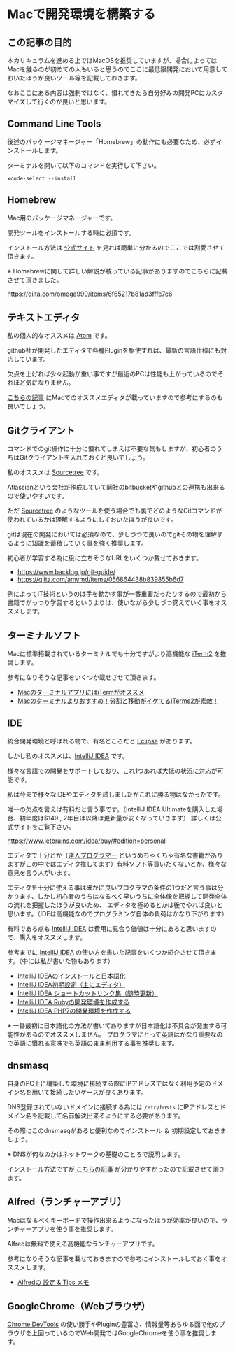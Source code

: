 # Macで開発環境を構築する

## この記事の目的

本カリキュラムを進める上ではMacOSを推奨していますが、場合によってはMacを触るのが初めての人もいると思うのでここに最低限開発において用意しておいたほうが良いツール等を記載しておきます。

なおここにある内容は強制ではなく、慣れてきたら自分好みの開発PCにカスタマイズして行くのが良いと思います。

## Command Line Tools

後述のパッケージマネージャー「Homebrew」の動作にも必要なため、必ずインストールします。

ターミナルを開いて以下のコマンドを実行して下さい。

`xcode-select --install`

## Homebrew

Mac用のパッケージマネージャーです。

開発ツールをインストールする時に必須です。

インストール方法は [公式サイト](https://brew.sh/index_ja.html) を見れば簡単に分かるのでここでは割愛させて頂きます。

※ Homebrewに関して詳しい解説が載っている記事がありますのでこちらに記載させて頂きました。

https://qiita.com/omega999/items/6f65217b81ad3fffe7e6

## テキストエディタ

私の個人的なオススメは [Atom](https://atom.io/) です。

github社が開発したエディタで各種Pluginを駆使すれば、最新の言語仕様にも対応しています。

欠点を上げれば少々起動が重い事ですが最近のPCは性能も上がっているのでそれほど気になりません。

[こちらの記事](https://eng-entrance.com/free-texteditor-mac-2) にMacでのオススメエディタが載っていますので参考にするのも良いでしょう。

## Gitクライアント

コマンドでのgit操作に十分に慣れてしまえば不要な気もしますが、初心者のうちはGitクライアントを入れておくと良いでしょう。

私のオススメは [Sourcetree](https://ja.atlassian.com/software/sourcetree) です。

Atlassianという会社が作成していて同社のbitbucketやgithubとの連携も出来るので使いやすいです。

ただ [Sourcetree](https://ja.atlassian.com/software/sourcetree) のようなツールを使う場合でも裏でどのようなGitコマンドが使われているかは理解するようにしておいたほうが良いです。

gitは現在の開発においては必須なので、少しづつで良いのでgitその物を理解するように知識を蓄積していく事を強く推奨します。

初心者が学習する為に役に立ちそうなURLをいくつか載せておきます。

- https://www.backlog.jp/git-guide/
- https://qiita.com/amymd/items/056864438b839855b6d7

例によってIT技術というのは手を動かす事が一番重要だったりするので最初から書籍でがっつり学習するというよりは、使いながら少しづつ覚えていく事をオススメします。

## ターミナルソフト

Macに標準搭載されているターミナルでも十分ですがより高機能な [iTerm2](https://www.iterm2.com/) を推奨します。

参考になりそうな記事をいくつか載せさせて頂きます。

- [MacのターミナルアプリにはiTermがオススメ](https://qiita.com/k_saito/items/ab73032a82632af3cd3c)
- [Macのターミナルよりおすすめ！分割と移動がイケてるiTerms2が素敵！](https://laugh-raku.com/archives/3127)

## IDE

統合開発環境と呼ばれる物で、有名どころだと [Eclipse](https://ja.wikipedia.org/wiki/Eclipse_(%E7%B5%B1%E5%90%88%E9%96%8B%E7%99%BA%E7%92%B0%E5%A2%83)) があります。

しかし私のオススメは、[IntelliJ IDEA](https://www.jetbrains.com/idea/) です。

様々な言語での開発をサポートしており、これ1つあれば大抵の状況に対応が可能です。

私は今まで様々なIDEやエディタを試しましたがこれに勝る物はなかったです。

唯一の欠点を言えば有料だと言う事です。（IntelliJ IDEA Ultimateを購入した場合、初年度は$149 , 2年目は以降は更新量が安くなっていきます）
詳しくは公式サイトをご覧下さい。

https://www.jetbrains.com/idea/buy/#edition=personal

エディタで十分とか（[達人プログラマー](https://www.amazon.co.jp/dp/427421933X) というめちゃくちゃ有名な書籍がありますがこの中ではエディタ推してます）有料ソフト等買いたくないとか、様々な意見を言う人がいます。

エディタを十分に使える事は確かに良いプログラマの条件の1つだと言う事は分かります、しかし初心者のうちはなるべく早いうちに全体像を把握して開発全体の流れを把握したほうが良いため、 エディタを極めるとかは後でやれば良いと思います。（IDEは高機能なのでプログラミング自体の負荷はかなり下がります）

有料である点も [IntelliJ IDEA](https://www.jetbrains.com/idea/) は費用に見合う価値は十分にあると思いますので、購入をオススメします。

参考までに [IntelliJ IDEA](https://www.jetbrains.com/idea/) の使い方を書いた記事をいくつか紹介させて頂きます。（中には私が書いた物もあります）

- [IntelliJ IDEAのインストールと日本語化](https://qiita.com/keita-nishimoto/items/31e8af9ccb4b3bdd74d0)
- [IntelliJ IDEA初期設定（主にエディタ）](https://qiita.com/keita-nishimoto/items/5968b9eee4177c302481)
- [IntelliJ IDEA ショートカットリンク集（随時更新）](https://qiita.com/keita-nishimoto/items/b9a77efbcc17f8844081)
- [IntelliJ IDEA Rubyの開発環境を作成する](https://qiita.com/keita-nishimoto/items/76d6707db7d23fe4ca85)
- [IntelliJ IDEA PHP7の開発環境を作成する](https://qiita.com/keita-nishimoto/items/638b080a1420b401c315)

※ 一番最初に日本語化の方法が書いてありますが日本語化は不具合が発生する可能性があるのでオススメしません。
プログラマにとって英語はかなり重要なので英語に慣れる意味でも英語のまま利用する事を推奨します。

## dnsmasq

自身のPC上に構築した環境に接続する際にIPアドレスではなく利用予定のドメイン名を用いて接続したいケースが良くあります。

DNS登録されていないドメインに接続する為には `/etc/hosts` にIPアドレスとドメイン名を記載して名前解決出来るようにする必要があります。

その際にこのdnsmasqがあると便利なのでインストール ＆ 初期設定しておきましょう。

※ DNSが何なのかはネットワークの基礎のことろで説明します。

インストール方法ですが [こちらの記事](https://laccie.blogspot.jp/2017/04/mac-osxdnsmasq.html) が分かりやすかったので記載させて頂きます。

## Alfred（ランチャーアプリ）

Macはなるべくキーボードで操作出来るようになったほうが効率が良いので、ランチャーアプリを使う事を推奨します。

Alfredは無料で使える高機能なランチャーアプリです。

参考になりそうな記事を載せておきますので参考にインストールしておく事をオススメします。

- [Alfredの 設定 & Tips メモ](https://qiita.com/pawjun/items/f45f8980ac9941c893c5)

## GoogleChrome（Webブラウザ）

[Chrome DevTools](https://saruwakakun.com/html-css/basic/chrome-dev-tool) の使い勝手やPluginの豊富さ、情報量等あらゆる面で他のブラウザを上回っているのでWeb開発ではGoogleChromeを使う事を推奨します。
